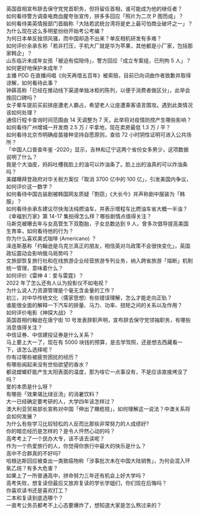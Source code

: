 英国首相宣布辞去保守党党首职务，但将留任首相，谁可能成为他的继任者？  
如何看待警方调查电商血腥夸张宣传，拼多多回应「照片为二次 P 图而成」？  
如何看待美英情报部门首脑称「大陆若武统台湾将是史上最可怕商业破坏之一」？  
为什么现在这么多明星纷纷开始考公考编？  
为何日本单反独领风骚，而中国却造不出来？单反相机研发有多难？  
如何评价余承东称「若非打压，手机大厂就是华为苹果，其他都是小厂家，包括那家韩企」？  
山东临沂未成年女孩「被迫有偿陪侍」，警方回应「成立专案组，已刑拘 5 人」？如何更好地保护未成年？  
主播 PDD 在直播间唱《向天再借五百年》被索赔，目前已向词曲作者致歉并取得谅解，如何看待此事？  
钟薛高称「已经在推动线下渠道单独冰柜的陈列，以便于消费者做区分」，此举会挽回口碑吗？  
女子晕车提前买前排座遭老人霸占，希望老人让座遭乘客语言围攻。遇到此类情况该如何处理？  
通信行程卡查询时间范围由 14 天调整为 7 天，此举将对疫情防控产生哪些影响？  
如何看待广州增城一开发商 2.5 万 / 平拿地，现在卖房最低 1.3 万 / 平？  
如何看待北京市明确疫苗接种坚持自愿原则，查验 72 小时阴性证明可进入公共场所？  
「中国人口普查年鉴 -2020」显示，吉林和辽宁这两个省份女多男少，这项数据说明了什么？  
我是个大油皮，妈妈吐槽我脸上的油可以炸油条了。脸上出的油真的可以炸油条吗？  
美媒曝拜登政府对华关税方案仅「取消 3700 亿中的 100 亿」，引发美国内争议，如何评价这一数字？  
如何看待中国古装剧被韩国网友质疑「剽窃」《大长今》并声称剧中服装为「韩服」？  
如何看待余承东建议尽快淘汰纯燃油车，并表示增程车比燃油车省大概一半油？  
《幸福到万家》第 14-17 集拍得怎么样？哪些剧情点值得关注？  
马斯克被曝去年与女高管生下双胞胎，子女总数达到 9 人，曾多次倡导提高美国生育率，如何看待他的行为？  
你为什么喜欢美式咖啡 (Americano) ？  
泽连斯基称「约翰逊是乌克兰真正的朋友，相信英对乌政策不会很快变化」，英国政坛震动会影响俄乌局势吗？  
文旅部恢复旅行社和在线旅游企业经营旅游专列业务，纳入跨省旅游「熔断」机制统一管理，意味着什么？  
如何评价《雷神 4：爱与雷霆》？  
2022 年了怎么还有人认为投影仪不如电视？  
为什么说人力资源管理是个毫无含金量的工作？  
初三，对中华传统文化（儒家思想）有些错误理解，怎么才能走向正轨？  
谁能很全面的解释一下汽车的排量、马力、功率、扭矩之间的关系以及作用？  
如何评价电影《神探大战》？  
英国首相约翰逊在唐宁街 10 号发表辞职声明，宣布辞去保守党领袖职务，有哪些消息值得关注？  
中信证券、中信建投证券是什么关系？  
马上要上大一了，现在有 5000 块钱的预算，是去学驾照，还是想去西藏看一下，该怎么选择呢？  
你有过哪些被疲劳困扰的经历？  
有哪些闻起来没有世俗欲望的香水？  
都说螳螂虾能产生太阳表面的温度，那为啥它一点事没有，不是应该直接烤没了吗？  
爱的本质是什么呀？  
有哪些「效果堪比绿豆汤」的消暑饮料？  
大一已经确定要考研的人，大学四年该怎样过？  
澳大利亚贸易部长宣称对中国「伸出了橄榄枝」，如何理解这一说法？中澳关系将会如何发展？  
为什么有些学习比较轻松的人反而比那些非常努力的人成绩好?  
你的暗恋经历是怎样的？是令人怦然心动的吗？  
高考考上了一个民办大专，该不该去读呢？  
作为一个热爱旅行的人，你觉得你旅行中最大的快乐是什么？  
高中不合群真的不好吗?  
哈根达斯回应被查出一类致癌物称「涉事批次未在中国大陆销售」，为何会混入环氧乙烷？有多大危害？  
如果上了一所普通高中，拼命努力三年还有机会上好大学吗？  
高考失败，想复读但最后又放弃复读的学长学姐们，你们现在后悔吗？  
你喜欢读书还是喜欢打工？  
二本和复读到底选哪个？  
一直考公务员都考不上心态要爆炸了，想知道大家是怎么熬过来的？  
